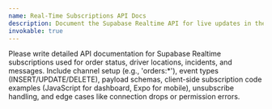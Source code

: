 ```yaml
---
name: Real-Time Subscriptions API Docs
description: Document the Supabase Realtime API for live updates in the app.
invokable: true
---
```


Please write detailed API documentation for Supabase Realtime subscriptions used for order status, driver locations, incidents, and messages. Include channel setup (e.g., 'orders:*'), event types (INSERT/UPDATE/DELETE), payload schemas, client-side subscription code examples (JavaScript for dashboard, Expo for mobile), unsubscribe handling, and edge cases like connection drops or permission errors.
